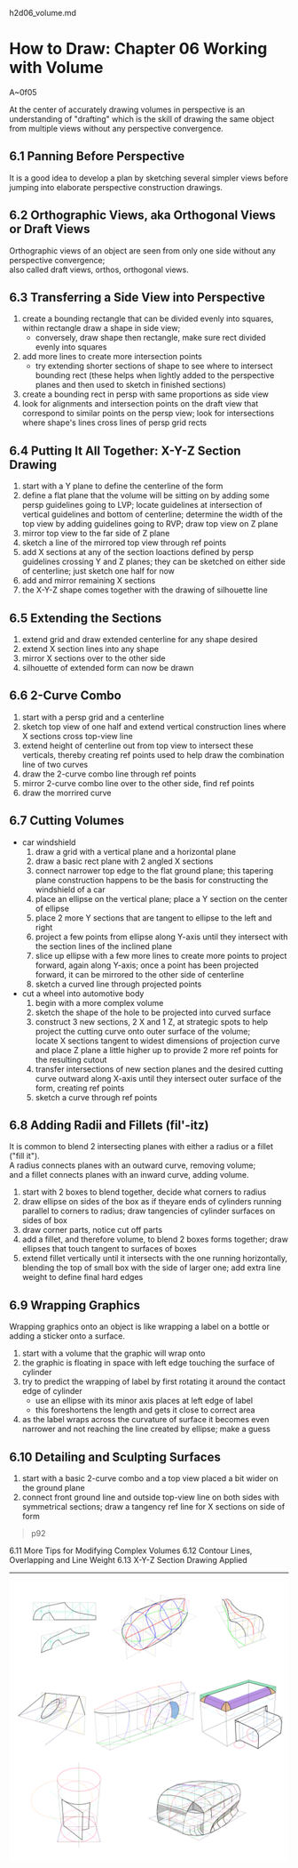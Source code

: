 h2d06_volume.md

How to Draw: Chapter 06 Working with Volume
================================================================================

A~0f05

At the center of accurately drawing volumes in perspective is an understanding of "drafting" which is the skill of drawing the same object from multiple views without any perspective convergence.

6.1 Panning Before Perspective
--------------------------------------------------------------------------------

It is a good idea to develop a plan by sketching several simpler views before jumping into elaborate perspective construction drawings.

6.2 Orthographic Views, aka Orthogonal Views or Draft Views
--------------------------------------------------------------------------------

Orthographic views of an object are seen from only one side without any perspective convergence;  
also called draft views, orthos, orthogonal views.

6.3 Transferring a Side View into Perspective
--------------------------------------------------------------------------------

1. create a bounding rectangle that can be divided evenly into squares, within rectangle draw a shape in side view;
   - conversely, draw shape then rectangle, make sure rect divided evenly into squares
2. add more lines to create more intersection points
   - try extending shorter sections of shape to see where to intersect bounding rect (these helps when lightly added to the perspective planes and then used to sketch in finished sections)
3. create a bounding rect in persp with same proportions as side view
4. look for alignments and intersection points on the draft view that correspond to similar points on the persp view; look for intersections where shape's lines cross lines of persp grid rects

6.4 Putting It All Together: X-Y-Z Section Drawing
--------------------------------------------------------------------------------

1. start with a Y plane to define the centerline of the form
2. define a flat plane that the volume will be sitting on by adding some persp guidelines going to LVP; locate guidelines at intersection of vertical guidelines and bottom of centerline; determine the width of the top view by adding guidelines going to RVP; draw top view on Z plane
3. mirror top view to the far side of Z plane
4. sketch a line of the mirrored top view through ref points
5. add X sections at any of the section loactions defined by persp guidelines crossing Y and Z planes; they can be sketched on either side of centerline; just sketch one half for now
6. add and mirror remaining X sections
7. the X-Y-Z shape comes together with the drawing of silhouette line

6.5 Extending the Sections
--------------------------------------------------------------------------------

1. extend grid and draw extended centerline for any shape desired
2. extend X section lines into any shape
3. mirror X sections over to the other side
4. silhouette of extended form can now be drawn

6.6 2-Curve Combo
--------------------------------------------------------------------------------

1. start with a persp grid and a centerline
2. sketch top view of one half and extend vertical construction lines where X sections cross top-view line
3. extend height of centerline out from top view to intersect these verticals, thereby creating ref points used to help draw the combination line of two curves
4. draw the 2-curve combo line through ref points
5. mirror 2-curve combo line over to the other side, find ref points
6. draw the morrired curve

6.7 Cutting Volumes
--------------------------------------------------------------------------------

- car windshield
  1. draw a grid with a vertical plane and a horizontal plane
  2. draw a basic rect plane with 2 angled X sections
  3. connect narrower top edge to the flat ground plane; this tapering plane construction happens to be the basis for constructing the windshield of a car
  4. place an ellipse on the vertical plane; place a Y section on the center of ellipse
  5. place 2 more Y sections that are tangent to ellipse to the left and right
  6. project a few points from ellipse along Y-axis until they intersect with the section lines of the inclined plane
  7. slice up ellipse with a few more lines to create more points to project forward, again along Y-axis; once a point has been projected forward, it can be mirrored to the other side of centerline
  8. sketch a curved line through projected points
- cut a wheel into automotive body
  1. begin with a more complex volume
  2. sketch the shape of the hole to be projected into curved surface
  3. construct 3 new sections, 2 X and 1 Z, at strategic spots to help project the cutting curve onto outer surface of the volume;  
     locate X sections tangent to widest dimensions of projection curve and place Z plane a little higher up to provide 2 more ref points for the resulting cutout
  4. transfer intersections of new section planes and the desired cutting curve outward along X-axis until they intersect outer surface of the form, creating ref points
  5. sketch a curve through ref points

6.8 Adding Radii and Fillets (fil'-itz)
--------------------------------------------------------------------------------

It is common to blend 2 intersecting planes with either a radius or a fillet ("fill it").  
A radius connects planes with an outward curve, removing volume;  
and a fillet connects planes with an inward curve, adding volume.

1. start with 2 boxes to blend together, decide what corners to radius
2. draw ellipse on sides of the box as if theyare ends of cylinders running parallel to corners to radius; draw tangencies of cylinder surfaces on sides of box
3. draw corner parts, notice cut off parts
4. add a fillet, and therefore volume, to blend 2 boxes forms together; draw ellipses that touch tangent to surfaces of boxes
5. extend fillet vertically until it intersects with the one running horizontally, blending the top of small box with the side of larger one; add extra line weight to define final hard edges

6.9 Wrapping Graphics
--------------------------------------------------------------------------------

Wrapping graphics onto an object is like wrapping a label on a bottle or adding a sticker onto a surface.

1. start with a volume that the graphic will wrap onto
2. the graphic is floating in space with left edge touching the surface of cylinder
3. try to predict the wrapping of label by first rotating it around the contact edge of cylinder
   - use an ellipse with its minor axis places at left edge of label
   - this foreshortens the length and gets it close to correct area
4. as the label wraps across the curvature of surface it becomes even narrower and not reaching the line created by ellipse; make a guess

6.10 Detailing and Sculpting Surfaces
--------------------------------------------------------------------------------

1. start with a basic 2-curve combo and a top view placed a bit wider on the ground plane
2. connect front ground line and outside top-view line on both sides with symmetrical sections; draw a tangency ref line for X sections on side of form

>p92

6.11 More Tips for Modifying Complex Volumes
6.12 Contour Lines, Overlapping and Line Weight
6.13 X-Y-Z Section Drawing Applied

--------------------------------------------------------------------------------

![h2d06pic](x0b_h2d_06.jpg)